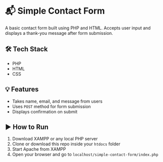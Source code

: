 # 📬 Simple Contact Form

A basic contact form built using PHP and HTML. Accepts user input and displays a thank-you message after form submission.

## 🛠️ Tech Stack
- PHP
- HTML
- CSS

## 💡 Features
- Takes name, email, and message from users
- Uses `POST` method for form submission
- Displays confirmation on submit

## ▶️ How to Run

1. Download XAMPP or any local PHP server
2. Clone or download this repo inside your `htdocs` folder
3. Start Apache from XAMPP
4. Open your browser and go to `localhost/simple-contact-form/index.php`
